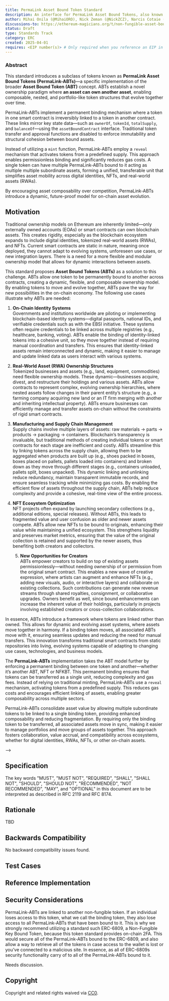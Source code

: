 ```yaml
---
title: PermaLink Asset Bound Token Standard
description: An interface for PermaLink Asset Bound Tokens, also known as a PermaLink-ABTs.
author: Mihai Onila (@MihaiORO), Nick Zeman (@NickZCZ), Narcis Cotaie (@NarcisCRO)
discussions-to: https://ethereum-magicians.org/t/non-fungible-asset-bound-token/23175
status: Draft
type: Standards Track
category: ERC
created: 2025-04-01
requires: <EIP number(s)> # Only required when you reference an EIP in the `Specification` section. Otherwise, remove this field.
---
```


### Abstract

This standard introduces a subclass of tokens known as **PermaLink Asset Bound Tokens (PermaLink-ABTs)**—a specific implementation of the broader **Asset Bound Token (ABT)** concept. ABTs establish a novel ownership paradigm where **an asset can own another asset**, enabling composable, nested, and portfolio-like token structures that evolve together over time.

PermaLink-ABTs implement a permanent binding mechanism where a token in one smart contract is irreversibly linked to a token in another contract. These links mirror key state data—such as `ownerOf`, `tokenId`, `totalSupply`, and `balanceOf`—using the `assetBoundContract` interface. Traditional token transfer and approval functions are disabled to enforce immutability and structural cohesion between bound assets.

Instead of utilizing a `mint` function, PermaLink-ABTs employ a `reveal` mechanism that activates tokens from a predefined supply. This approach enables permissionless binding and significantly reduces gas costs. A single token can have multiple PermaLink-ABTs bound to it acting as multiple multiple subordinate assets, forming a unified, transferable unit that simplifies asset mobility across digital identities, NFTs, and real-world assets (RWAs).

By encouraging asset composability over competition, PermaLink-ABTs introduce a dynamic, future-proof model for on-chain asset evolution.


## Motivation

Traditional ownership models on Ethereum are inherently limited—only externally owned accounts (EOAs) or smart contracts can own blockchain assets. This creates rigidity, especially as the blockchain ecosystem expands to include digital identities, tokenized real-world assets (RWAs), and NFTs. Current smart contracts are static in nature, meaning once deployed, they cannot adapt to evolving systems, unforeseen use cases, or new integration layers. There is a need for a more flexible and modular ownership model that allows for dynamic interactions between assets.

This standard proposes **Asset Bound Tokens (ABTs)** as a solution to this challenge. ABTs allow one token to be permanently bound to another across contracts, creating a dynamic, flexible, and composable ownership model. By enabling tokens to move and evolve together, ABTs pave the way for new possibilities in the on-chain economy. The following use cases illustrate why ABTs are needed:

1. **On-Chain Identity Systems**  
 Governments and institutions worldwide are piloting or implementing blockchain-based identity systems—digital passports, national IDs, and verifiable credentials such as with the EBSI initiative. These systems often require credentials to be linked across multiple registries (e.g., healthcare, banking, voting). ABTs enable the binding of identity-linked tokens into a cohesive unit, so they move together instead of requiring manual coordination and transfers. This ensures that identity-linked assets remain interconnected and dynamic, making it easier to manage and update linked data as users interact with various systems.

2. **Real-World Asset (RWA) Ownership Structures**  
 Tokenized businesses and assets (e.g., land, equipment, commodities) need flexible ownership models. These dynamic—businesses acquire, divest, and restructure their holdings and various assets. ABTs allow contracts to represent complex, evolving ownership hierarchies, where nested assets follow changes in their parent entity’s structure (e.g., a farming company acquiring new land or an IT firm merging with another and inheriting intellectual property). ABTs ensure businesses can efficiently manage and transfer assets on-chain without the constraints of rigid smart contracts.

3. **Manufacturing and Supply Chain Management**  
    Supply chains involve multiple layers of assets: raw materials → parts → products → packaging → containers. Blockchain’s transparency is invaluable, but traditional methods of creating individual tokens or smart contracts for each stage are inefficient and costly. ABTs streamline this by linking tokens across the supply chain, allowing them to be aggregated when products are built up (e.g., shoes packed in boxes, boxes placed on pallets, pallets loaded into containers) and broken down as they move through different stages (e.g., containers unloaded, pallets split, boxes unpacked). This dynamic linking and unlinking reduce redundancy, maintain transparent immutable records, and ensure seamless tracking while minimizing gas costs. By enabling the efficient flow of assets throughout the supply chain, ABTs help reduce complexity and provide a cohesive, real-time view of the entire process.

4. **NFT Ecosystem Optimization**  
 NFT projects often expand by launching secondary collections (e.g., additional editions, special releases). Without ABTs, this leads to fragmented value and user confusion as older and newer assets compete. ABTs allow new NFTs to be bound to originals, enhancing their value while maintaining a unified ecosystem. This strengthens liquidity and preserves market metrics, ensuring that the value of the original collection is retained and supported by the newer assets, thus benefiting both creators and collectors.

   5. **New Opportunities for Creators**  
   ABTs empower creators to build on top of existing assets permissionlessly—without needing ownership of or permission from the original smart contract. This enables a new wave of creative expression, where artists can augment and enhance NFTs (e.g., adding new visuals, audio, or interactive layers) and collaborate on existing collections. Such contributions can generate new revenue streams through shared royalties, consignment, or collaborative upgrades. Owners benefit as well, since bound enhancements can increase the inherent value of their holdings, particularly in projects involving established creators or cross-collection collaborations.

In essence, ABTs introduce a framework where tokens are linked rather than owned. This allows for dynamic and evolving asset systems, where assets move together in harmony. If a binding token moves, all associated ABTs move with it, ensuring seamless updates and reducing the need for manual transfers. This innovation transforms traditional smart contracts from static repositories into living, evolving systems capable of adapting to changing use cases, technologies, and business models.

The **PermaLink-ABTs** implementation takes the ABT model further by enforcing a permanent binding between one token and another—whether it’s another ABT, NFT or NFKBT. This permanent binding ensures that tokens can be transferred as a single unit, reducing complexity and gas fees. Instead of relying on traditional minting, PermaLink-ABTs use a `reveal` mechanism, activating tokens from a predefined supply. This reduces gas costs and encourages efficient linking of assets, enabling greater composability across multiple sectors.

PermaLink-ABTs consolidate asset value by allowing multiple subordinate tokens to be linked to a single binding token, providing enhanced composability and reducing fragmentation. By requiring only the binding token to be transferred, all associated assets move in sync, making it easier to manage portfolios and move groups of assets together. This approach fosters collaboration, value accrual, and compatibility across ecosystems, whether for digital identities, RWAs, NFTs, or other on-chain assets.


-->

## Specification

<!--
  The Specification section should describe the syntax and semantics of any new feature. The specification should be detailed enough to allow competing, interoperable implementations for any of the current Ethereum platforms (besu, erigon, ethereumjs, go-ethereum, nethermind, or others).

  It is recommended to follow RFC 2119 and RFC 8170. Do not remove the key word definitions if RFC 2119 and RFC 8170 are followed.

  TODO: Remove this comment before submitting
-->

The key words "MUST", "MUST NOT", "REQUIRED", "SHALL", "SHALL NOT", "SHOULD", "SHOULD NOT", "RECOMMENDED", "NOT RECOMMENDED", "MAY", and "OPTIONAL" in this document are to be interpreted as described in RFC 2119 and RFC 8174.

## Rationale

<!--
  The rationale fleshes out the specification by describing what motivated the design and why particular design decisions were made. It should describe alternate designs that were considered and related work, e.g. how the feature is supported in other languages.

  The current placeholder is acceptable for a draft.

  TODO: Remove this comment before submitting
-->

TBD

## Backwards Compatibility

<!--

  This section is optional.

  All EIPs that introduce backwards incompatibilities must include a section describing these incompatibilities and their severity. The EIP must explain how the author proposes to deal with these incompatibilities. EIP submissions without a sufficient backwards compatibility treatise may be rejected outright.

  The current placeholder is acceptable for a draft.

  TODO: Remove this comment before submitting
-->

No backward compatibility issues found.

## Test Cases

<!--
  This section is optional for non-Core EIPs.

  The Test Cases section should include expected input/output pairs, but may include a succinct set of executable tests. It should not include project build files. No new requirements may be introduced here (meaning an implementation following only the Specification section should pass all tests here.)
  If the test suite is too large to reasonably be included inline, then consider adding it as one or more files in `../assets/eip-####/`. External links will not be allowed

  TODO: Remove this comment before submitting
-->

## Reference Implementation

<!--
  This section is optional.

  The Reference Implementation section should include a minimal implementation that assists in understanding or implementing this specification. It should not include project build files. The reference implementation is not a replacement for the Specification section, and the proposal should still be understandable without it.
  If the reference implementation is too large to reasonably be included inline, then consider adding it as one or more files in `../assets/eip-####/`. External links will not be allowed.

  TODO: Remove this comment before submitting
-->

## Security Considerations

PermaLink-ABTs are linked to another non-fungible token. If an individual loses access to this token, what we call the binding token, they also lose access to all PermaLink-ABTs that have been bound to it. This is why we strongly recommend utilizing a standard such ERC-6809, a Non-Fungible Key Bound Token, because this token standard provides on-chain 2FA. This would secure all of the PermaLink-ABTs bound to the ERC-6809, and also allow a way to retrieve all of the tokens in case access to the wallet is lost or you’ve connected to a malicious site. In essence, as all of ERC-6809s security functionality carry of to all of the PermaLink-ABTs bound to it.

Needs discussion.

## Copyright

Copyright and related rights waived via [CC0](../LICENSE.md).
